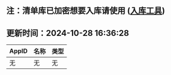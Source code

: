 ## 注：清单库已加密想要入库请使用 ([入库工具](https://github.com/BlankTMing/ManifestAutoUpdate/releases))

## 更新时间：2024-10-28 16:36:28
| AppID | 名称 | 类型  |
| :-------------------- | :----------------------------- | :----------- |
| 无 | 无 | 无 |
